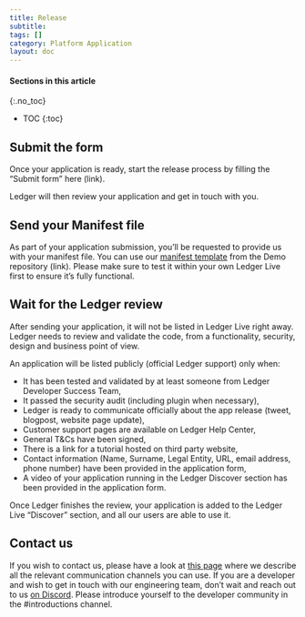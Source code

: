 ```yaml
---
title: Release
subtitle:
tags: []
category: Platform Application
layout: doc
---
```


#### Sections in this article
{:.no_toc}
* TOC
{:toc}

## Submit the form

Once your application is ready, start the release process by filling the “Submit form” here (link).

Ledger will then review your application and get in touch with you.

## Send your Manifest file

As part of your application submission, you’ll be requested to provide us with your manifest file.
You can use our [manifest template](https://github.com/LedgerHQ/ledger-live-assets/blob/develop/platform/apps/v1/schema.ts) from the Demo repository (link). Please make sure to test it within your own Ledger Live first to ensure it’s fully functional.

## Wait for the Ledger review

After sending your application, it will not be listed in Ledger Live right away. Ledger needs to review and validate the code, from a functionality, security, design and business point of view.

An application will be listed publicly (official Ledger support) only when:
- It has been tested and validated by at least someone from Ledger Developer Success Team,
- It passed the security audit (including plugin when necessary),
- Ledger is ready to communicate officially about the app release (tweet, blogpost, website page update),
- Customer support pages are available on Ledger Help Center,
- General T&Cs have been signed,
- There is a link for a tutorial hosted on third party website,
- Contact information (Name, Surname, Legal Entity, URL, email address, phone number) have been provided in the application form,
- A video of your application running in the Ledger Discover section has been provided in the application form.

Once Ledger finishes the review, your application is added to the Ledger Live “Discover” section, and all our users are able to use it.

## Contact us

If you wish to contact us, please have a look at [this page](https://developers.ledger.com/contact/) where we describe all the relevant communication channels you can use. If you are a developer and wish to get in touch with our engineering team, don’t wait and reach out to us [on Discord](https://discord.gg/Ledger).  Please introduce yourself to the developer community in the #introductions channel.

